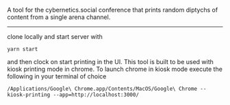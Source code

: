 A tool for the cybernetics.social conference that prints random diptychs of content from a single arena channel.

----

clone locally and start server with

`yarn start`

and then clock on start printing in the UI. This tool is built to be used with kiosk printing mode in chrome. To launch chrome in kiosk mode execute the following in your terminal of choice

`/Applications/Google\ Chrome.app/Contents/MacOS/Google\ Chrome --kiosk-printing --app=http://localhost:3000/`
